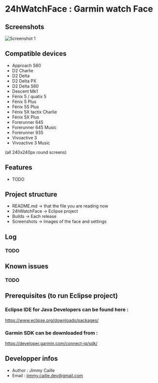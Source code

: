 # 24hWatchFace : Garmin watch Face

## Screenshots
![Screenshot 1](https://raw.githubusercontent.com/jimmycaille/24hWatchFace/master/Screenshots/readme.png "Screenshot 1")

## Compatible devices
* Approach S60
* D2 Charlie
* D2 Delta
* D2 Delta PX
* D2 Delta S60
* Descent Mk1
* Fénix 5 / quatix 5
* Fénix 5 Plus
* Fénix 5S Plus
* Fénix 5X tactix Charlie
* Fénix 5X Plus
* Forerunner 645
* Forerunner 645 Music
* Forerunner 935
* Vivoactive 3
* Vivoactive 3 Music

(all 240x240px round screens)

## Features
* TODO

## Project structure
- README.md       -> that the file you are reading now
- 24hWatchFace    -> Eclipse project
- Builds          -> Each release
- Screenshots     -> Images of the face and settings

## Log
### TODO

## Known issues
### TODO

## Prerequisites (to run Eclipse project)
### Eclipse IDE for Java Developers can be found here :
https://www.eclipse.org/downloads/packages/
### Garmin SDK can be downloaded from :
https://developer.garmin.com/connect-iq/sdk/

## Developper infos
- Author : Jimmy Caille
- Email  : jimmy.caille.dev@gmail.com
